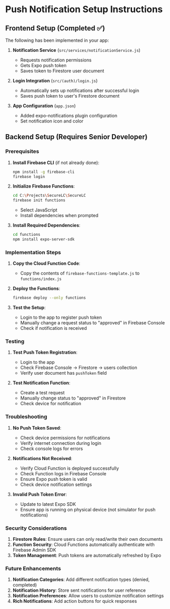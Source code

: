 # Push Notification Setup Instructions

## Frontend Setup (Completed ✅)

The following has been implemented in your app:

1. **Notification Service** (`src/services/notificationService.js`)
   - Requests notification permissions
   - Gets Expo push token
   - Saves token to Firestore user document

2. **Login Integration** (`src/(auth)/login.js`)
   - Automatically sets up notifications after successful login
   - Saves push token to user's Firestore document

3. **App Configuration** (`app.json`)
   - Added expo-notifications plugin configuration
   - Set notification icon and color

## Backend Setup (Requires Senior Developer)

### Prerequisites

1. **Install Firebase CLI** (if not already done):
   ```bash
   npm install -g firebase-cli
   firebase login
   ```

2. **Initialize Firebase Functions**:
   ```bash
   cd C:\Projects\SecureLC\SecureLC
   firebase init functions
   ```
   - Select JavaScript
   - Install dependencies when prompted

3. **Install Required Dependencies**:
   ```bash
   cd functions
   npm install expo-server-sdk
   ```

### Implementation Steps

1. **Copy the Cloud Function Code**:
   - Copy the contents of `firebase-functions-template.js` to `functions/index.js`

2. **Deploy the Functions**:
   ```bash
   firebase deploy --only functions
   ```

3. **Test the Setup**:
   - Login to the app to register push token
   - Manually change a request status to "approved" in Firebase Console
   - Check if notification is received

### Testing

1. **Test Push Token Registration**:
   - Login to the app
   - Check Firebase Console → Firestore → users collection
   - Verify user document has `pushToken` field

2. **Test Notification Function**:
   - Create a test request
   - Manually change status to "approved" in Firestore
   - Check device for notification

### Troubleshooting

1. **No Push Token Saved**:
   - Check device permissions for notifications
   - Verify internet connection during login
   - Check console logs for errors

2. **Notifications Not Received**:
   - Verify Cloud Function is deployed successfully
   - Check Function logs in Firebase Console
   - Ensure Expo push token is valid
   - Check device notification settings

3. **Invalid Push Token Error**:
   - Update to latest Expo SDK
   - Ensure app is running on physical device (not simulator for push notifications)

### Security Considerations

1. **Firestore Rules**: Ensure users can only read/write their own documents
2. **Function Security**: Cloud Functions automatically authenticate with Firebase Admin SDK
3. **Token Management**: Push tokens are automatically refreshed by Expo

### Future Enhancements

1. **Notification Categories**: Add different notification types (denied, completed)
2. **Notification History**: Store sent notifications for user reference
3. **Notification Preferences**: Allow users to customize notification settings
4. **Rich Notifications**: Add action buttons for quick responses